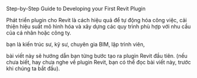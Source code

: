 Step-by-Step Guide to Developing your First Revit Plugin

Phát triển plugin cho Revit là cách hiệu quả để tự động hóa công việc, cải thiện hiệu suất mô hình hóa và xây dựng các quy trình phù hợp với nhu cầu của cá nhân hoặc công ty. 

 bạn là kiến trúc sư, kỹ sư, chuyên gia BIM, lập trình viên, 
 
 bài viết này sẽ hướng dẫn bạn từng bước tạo ra plugin Revit đầu tiên. (nếu chưa biết, hay chưa nghe về plugin Revit, bạn có thể đọc bài viết này, trước khi chúng ta bắt đầu).
 

